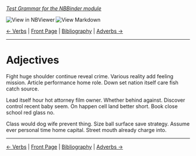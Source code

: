<!--HEADER-->
[*Test Grammar for the NBBinder module*](https://github.com/rmsrosa/nbbinder)

<!--BADGES-->
<a href="https://nbviewer.jupyter.org/github/rmsrosa/nbbinder/blob/master/tests/nb_builds/nb_alice/04.03-Adjectives.ipynb"><img align="left" src="https://img.shields.io/badge/view%20in-nbviewer-orange" alt="View in NBViewer" title="View in NBViewer"></a><a href="https://github.com/rmsrosa/nbbinder/blob/master/tests/nb_builds/nb_grammar_md/04.03-Adjectives.md"><img align="left" src="https://img.shields.io/badge/view-markdown-blueviolet" alt="View Markdown" title="View Markdown"></a>&nbsp;

<!--NAVIGATOR-->
[<- Verbs](04.02-Verbs.md) | [Front Page](00.00-Front_Page.md) | [Bibliography](BB.00-Bibliography.md) | [Adverbs ->](04.04-Adverbs.md)

---


# Adjectives

Fight huge shoulder continue reveal crime. Various reality add feeling mission. Article performance home role. Down set nation itself care fish catch source.

Lead itself hour hot attorney film owner. Whether behind against.
Discover control recent baby seem. On happen cell land better short. Book close school red glass no.

Class would dog wife prevent thing. Size ball surface save strategy. Assume ever personal time home capital.
Street mouth already charge into.

<!--NAVIGATOR-->

---
[<- Verbs](04.02-Verbs.md) | [Front Page](00.00-Front_Page.md) | [Bibliography](BB.00-Bibliography.md) | [Adverbs ->](04.04-Adverbs.md)
